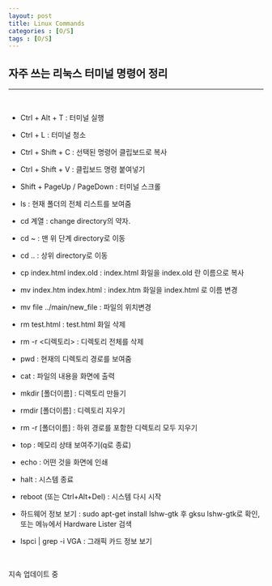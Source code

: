 ```yaml
---
layout: post
title: Linux Commands
categories : [O/S]
tags : [O/S]
---
```




## 자주 쓰는 리눅스 터미널 명령어 정리

---

<br>

- Ctrl + Alt + T : 터미널 실행

- Ctrl + L : 터미널 청소

- Ctrl + Shift + C : 선택된 명령어 클립보드로 복사

- Ctrl + Shift + V : 클립보드 명령 붙여넣기

- Shift + PageUp / PageDown : 터미널 스크롤

- ls : 현재 폴더의 전체 리스트를 보여줌

- cd 계열 : change directory의 약자.

- cd ~ : 맨 위 단계 directory로 이동

- cd .. :  상위 directory로 이동

- cp index.html index.old : index.html 화일을 index.old 란 이름으로 복사

- mv index.htm index.html : index.htm 화일을 index.html 로 이름 변경

- mv file  ../main/new_file : 파일의 위치변경

- rm test.html : test.html 화일 삭제

- rm -r <디렉토리> : 디렉토리 전체를 삭제

- pwd : 현재의 디렉토리 경로를 보여줌

- cat : 파일의 내용을 화면에 출력

- mkdir [폴더이름] : 디렉토리 만들기

- rmdir [폴더이름] : 디렉토리 지우기

- rm -r [폴더이름] : 하위 경로를 포함한 디렉토리 모두 지우기

- top : 메모리 상태 보여주기(q로 종료)

- echo : 어떤 것을 화면에 인쇄

- halt : 시스템 종료

- reboot (또는 Ctrl+Alt+Del) : 시스템 다시 시작

- 하드웨어 정보 보기 : sudo apt-get install lshw-gtk 후 gksu lshw-gtk로 확인, 또는 메뉴에서 Hardware Lister 검색

- lspci | grep -i VGA : 그래픽 카드 정보 보기

  <br>

지속 업데이트 중



